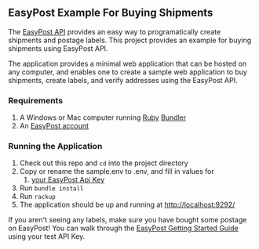 ## EasyPost Example For Buying Shipments

The [EasyPost API](https://www.easypost.com/getting-started) provides an easy
way to programatically create shipments and postage labels.
This project provides an example for buying shipments using EasyPost API.

The application provides a minimal web application that can be hosted on any
computer, and enables one to create a sample web application to buy shipments, create labels, and verify addresses using the EasyPost API.

### Requirements

1. A Windows or Mac computer running [Ruby](https://www.ruby-lang.org/en/)
   [Bundler](http://bundler.io/)
1. An [EasyPost account](https://www.easypost.com/signup)

### Running the Application

1. Check out this repo and `cd` into the project directory
1. Copy or rename the sample.env to .env, and fill in values for
    1. [your EasyPost Api Key](https://www.easypost.com/account#/api-keys)
1. Run `bundle install`
1. Run `rackup`
1. The application should be up and running at <http://localhost:9292/>

If you aren't seeing any labels, make sure you have bought some postage on
EasyPost! You can walk through the
[EasyPost Getting Started Guide](https://www.easypost.com/getting-started) using your test API Key.


